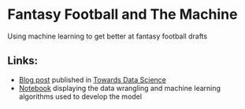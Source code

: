 # Fantasy Football and The Machine

Using machine learning to get better at fantasy football drafts


## Links:
- [Blog post](https://towardsdatascience.com/fantasy-football-and-the-machine-b37864c5acd4) published in [Towards Data Science](https://towardsdatascience.com/)
- [Notebook](https://github.com/ekselan/DS-UNIT-2-BUILD/blob/master/FF_Unit_2_Build_FINAL.ipynb) displaying the data wrangling and machine learning algorithms used to develop the model
